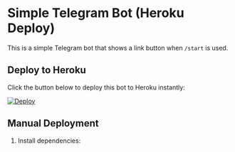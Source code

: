 # Simple Telegram Bot (Heroku Deploy)

This is a simple Telegram bot that shows a link button when `/start` is used.

## Deploy to Heroku  
Click the button below to deploy this bot to Heroku instantly:  

[![Deploy](https://www.herokucdn.com/deploy/button.svg)](https://heroku.com/deploy?template=https://github.com/vishalpandeynkp/SIMPLE_BOT)

## Manual Deployment
1. Install dependencies:
